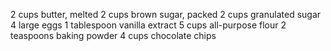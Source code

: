 2 cups butter, melted
2 cups brown sugar, packed
2 cups granulated sugar
4 large eggs
1 tablespoon vanilla extract
5 cups all-purpose flour
2 teaspoons baking powder
4 cups chocolate chips